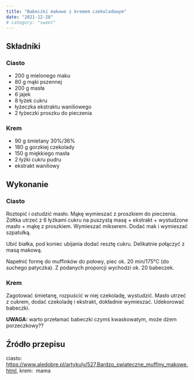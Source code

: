 ```yaml
---
title: "Babeczki makowe z kremem czekoladowym"
date: "2021-12-28"
# category: "sweet"
---
```


## Składniki

### Ciasto

- 200 g mielonego maku
- 80 g mąki pszennej
- 200 g masła
- 6 jajek
- 8 łyżek cukru
- łyżeczka ekstraktu waniliowego
- 2 łyżeczki proszku do pieczenia

### Krem

- 90 g śmietany 30%/36%
- 180 g gorzkiej czekolady
- 150 g miękkiego masła
- 2 łyżki cukru pudru
- ekstrakt waniliowy

## Wykonanie

### Ciasto

Roztopić i ostudzić masło. Mąkę wymieszać z proszkiem do pieczenia. Żółtka utrzeć z 6 łyżkami cukru na puszystą masę + ekstrakt + wystudzone masło + mąkę z proszkiem. Wymieszać mikserem. Dodać mak i wymieszać szpatułką.

Ubić białka, pod koniec ubijania dodać resztę cukru. Delikatnie połączyć z masą makową.

Napełnić formę do muffinków do połowy, piec ok. 20 min/175°C (do suchego patyczka). Z podanych proporcji wychodzi ok. 20 babeczek.

### Krem

Zagotować śmietanę, rozpuścić w niej czekoladę, wystudzić. Masło utrzeć z cukrem, dodać czekoladę i ekstrakt, dokładnie wymieszać. Udekorować babeczki.

**UWAGA:** warto przełamać babeczki czymś kwaskowatym, może dżem porzeczkowy??

## Źródło przepisu

ciasto: <https://www.aledobre.pl/artykuly/527,Bardzo_swiateczne_muffiny_makowe.html>, krem:  mama
